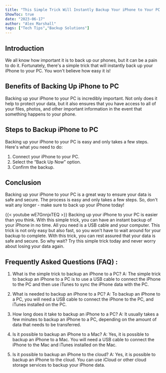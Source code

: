 ```yaml
---
title: "This Simple Trick Will Instantly Backup Your iPhone to Your PC - You Won't Believe How Easy It Is!"
ShowToc: true 
date: "2023-06-17"
author: "Alex Marshall" 
tags: ["Tech Tips","Backup Solutions"]
---
```

## Introduction

We all know how important it is to back up our phones, but it can be a pain to do it. Fortunately, there's a simple trick that will instantly back up your iPhone to your PC. You won't believe how easy it is!

## Benefits of Backing Up iPhone to PC

Backing up your iPhone to your PC is incredibly important. Not only does it help to protect your data, but it also ensures that you have access to all of your files, photos, and other important information in the event that something happens to your phone.

## Steps to Backup iPhone to PC

Backing up your iPhone to your PC is easy and only takes a few steps. Here's what you need to do:

1. Connect your iPhone to your PC.
2. Select the “Back Up Now” option.
3. Confirm the backup.

## Conclusion

Backing up your iPhone to your PC is a great way to ensure your data is safe and secure. The process is easy and only takes a few steps. So, don't wait any longer - make sure to back up your iPhone today!

{{< youtube wE7GnnjxTEQ >}} 
Backing up your iPhone to your PC is easier than you think. With this simple trick, you can have an instant backup of your iPhone in no time. All you need is a USB cable and your computer. This trick is not only easy but also fast, so you won't have to wait around for your backup to complete. With this trick, you can rest assured that your data is safe and secure. So why wait? Try this simple trick today and never worry about losing your data again.

## Frequently Asked Questions (FAQ) :
1. What is the simple trick to backup an iPhone to a PC? 
A: The simple trick to backup an iPhone to a PC is to use a USB cable to connect the iPhone to the PC and then use iTunes to sync the iPhone data with the PC.

2. What is needed to backup an iPhone to a PC? 
A: To backup an iPhone to a PC, you will need a USB cable to connect the iPhone to the PC, and iTunes installed on the PC.

3. How long does it take to backup an iPhone to a PC? 
A: It usually takes a few minutes to backup an iPhone to a PC, depending on the amount of data that needs to be transferred.

4. Is it possible to backup an iPhone to a Mac? 
A: Yes, it is possible to backup an iPhone to a Mac. You will need a USB cable to connect the iPhone to the Mac and iTunes installed on the Mac.

5. Is it possible to backup an iPhone to the cloud? 
A: Yes, it is possible to backup an iPhone to the cloud. You can use iCloud or other cloud storage services to backup your iPhone data.


